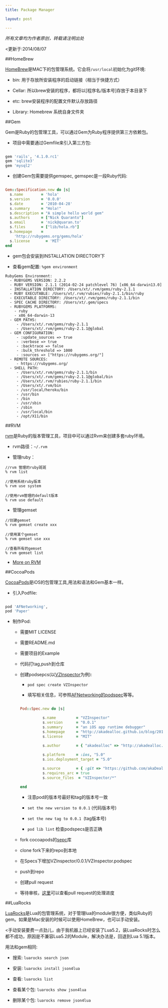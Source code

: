 ```yaml
---
title: Package Manager

layout: post

---
```


<em>所有文章均为作者原创，转载请注明出处</em>

<更新于:2014/08/07

##HomeBrew

[HomeBrew](http://brew.sh/)是MAC下的包管理系统。它会将`/usr/local`初始化为git环境:

- bin: 用于存放所安装程序的启动链接（相当于快捷方式）

- Cellar: 所以brew安装的程序，都将以[程序名/版本号]存放于本目录下

- etc: brew安装程序的配置文件默认存放路径

- Library: Homebrew 系统自身文件夹

##Gem

Gem是Ruby的包管理工具，可以通过Gem为Ruby程序提供第三方依赖包。

- 项目中需要通过Gemfile来引入第三方包:

```ruby

gem 'rails', '4.1.0.rc1'
gem 'sqlite3'
gem 'mysql2'

```

- 创建Gem包需要提供gemspec, gemspec是一段Ruby代码:

```ruby

Gem::Specification.new do |s|
  s.name        = 'hola'
  s.version     = '0.0.0'
  s.date        = '2010-04-28'
  s.summary     = "Hola!"
  s.description = "A simple hello world gem"
  s.authors     = ["Nick Quaranto"]
  s.email       = 'nick@quaran.to'
  s.files       = ["lib/hola.rb"]
  s.homepage    =
    'http://rubygems.org/gems/hola'
  s.license       = 'MIT'
end

```

- gem包会安装到INSTALLATION DIRECTORY下

- 查看gem配置: `%gem environment`

```
RubyGems Environment:
  - RUBYGEMS VERSION: 2.2.2
  - RUBY VERSION: 2.1.1 (2014-02-24 patchlevel 76) [x86_64-darwin13.0]
  - INSTALLATION DIRECTORY: /Users/xt/.rvm/gems/ruby-2.1.1
  - RUBY EXECUTABLE: /Users/xt/.rvm/rubies/ruby-2.1.1/bin/ruby
  - EXECUTABLE DIRECTORY: /Users/xt/.rvm/gems/ruby-2.1.1/bin
  - SPEC CACHE DIRECTORY: /Users/xt/.gem/specs
  - RUBYGEMS PLATFORMS:
    - ruby
    - x86_64-darwin-13
  - GEM PATHS:
     - /Users/xt/.rvm/gems/ruby-2.1.1
     - /Users/xt/.rvm/gems/ruby-2.1.1@global
  - GEM CONFIGURATION:
     - :update_sources => true
     - :verbose => true
     - :backtrace => false
     - :bulk_threshold => 1000
     - :sources => ["https://rubygems.org/"]
  - REMOTE SOURCES:
     - https://rubygems.org/
  - SHELL PATH:
     - /Users/xt/.rvm/gems/ruby-2.1.1/bin
     - /Users/xt/.rvm/gems/ruby-2.1.1@global/bin
     - /Users/xt/.rvm/rubies/ruby-2.1.1/bin
     - /Users/xt/.rvm/bin
     - /usr/local/heroku/bin
     - /usr/bin
     - /bin
     - /usr/sbin
     - /sbin
     - /usr/local/bin
     - /opt/X11/bin
```


##RVM

[rvm](https://rvm.io/rvm/basics)是Ruby的版本管理工具，项目中可以通过Rvm来创建多套ruby环境。

- rvm路径：`~/.rvm`

- 管理ruby：

```
//rvm 管理的ruby斑斑
% rvm list

//使用系统ruby版本
% rvm use system

//使用rvm管理的default版本
% rvm use default
```

- 管理gemset

```
//创建gemset
% rvm gemset create xxx

//使用某个gemset
% rvm gemset use xxx

//查看所有的gemset
% rvm gemset list

```
- [More on RVM](https://ruby-china.org/wiki/rvm-guide)

##CocoaPods

[CocoaPods](http://cocoapods.org/)是iOS的包管理工具,用法和语法和Gem基本一样。

- 引入Podfile:

```ruby

pod 'AFNetworking', 
pod 'Paper'

```

- 制作Pod:

	- 需要MIT LICENSE

	- 需要README.md

	- 需要项目的Example

	- 代码打tag,push到仓库

	- 创建podsepcs(以[VZInspector](https://github.com/akaDealloc/VZInspector)为例):

		- `pod spec create VZInspector`

		- 填写相关信息，可参照[AFNetworking的podspec](https://github.com/AFNetworking/AFNetworking)等等。

		```ruby

		Pod::Spec.new do |s|

				  s.name         = "VZInspector"
				  s.version      = "0.0.1"
				  s.summary      = "an iOS app runtime debugger"
				  s.homepage     = "http://akadealloc.github.io/blog/2014/11/06/VZInspector.html"
				  s.license      = "MIT"
				 
				  s.author       = { "akadealloc" => "http://akadealloc.github.io/blog/" }

				  s.platform     = :ios, "5.0"
				  s.ios.deployment_target = "5.0"

				  s.source       = { :git => "https://github.com/akaDealloc/VZInspector.git", :tag => "0.0.1" }
				  s.requires_arc = true
				  s.source_files  = "VZInspector/*"

		end

		```

		- 注意pod的版本号最好和tag的版本号一致

		- `set the new version to 0.0.1` (代码版本号)

		- `set the new tag to 0.0.1 `(tag版本号) 

		- `pod lib lint` 检查podspecs是否正确

	- fork cocoapods的[sepc](https://github.com/CocoaPods/Specs)库

	- clone fork下来的repo到本地

	- 在Specs下增加VZInspector/0.0.1/VZInspector.podspec

	- push到repo

	- 创建pull request

	- 等待审核，[这里](https://github.com/CocoaPods/Specs/pulls)可以查看pull request的处理进度


##LuaRocks

[LuaRocks]("http://luarocks.org/")是Lua的包管理系统，对于管理lua的module很方便，类似Ruby的gem。如果是Mac安装的时候可以使用HomeBrew，也可以手动安装。

<手动安装要费一点劲儿，由于我机器上已经安装了Lua5.2，装LuaRocks时怎么都不成功，原因是不兼容Lua5.2的Module，解决办法是，回退到Lua 5.1版本。

用法和gem相同:

- 搜索: `luarocks search json`

- 安装: `luarocks install json4lua` 

- 查看: `luarocks list`

- 查看某个包: `luarocks show json4lua`

- 删除某个包: `luarocks remove json4lua`




